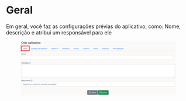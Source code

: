 # Geral

Em geral, você faz as configurações prévias do aplicativo, como: Nome, descrição e atribui um responsável para ele

<figure><img src="../../.gitbook/assets/image (307).png" alt=""><figcaption></figcaption></figure>
